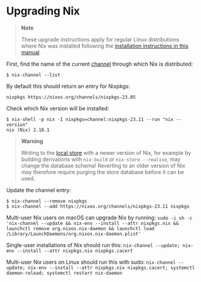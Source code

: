 # Upgrading Nix

> **Note**
>
> These upgrade instructions apply for regular Linux distributions where Nix was installed following the [installation instructions in this manual](./index.md).

First, find the name of the current [channel](@docroot@/command-ref/nix-channel.md) through which Nix is distributed:

```console
$ nix-channel --list
```

By default this should return an entry for Nixpkgs:

```console
nixpkgs https://nixos.org/channels/nixpkgs-23.05
```

Check which Nix version will be installed:

```console
$ nix-shell -p nix -I nixpkgs=channel:nixpkgs-23.11 --run "nix --version"
nix (Nix) 2.18.1
```

> **Warning**
>
> Writing to the [local store](@docroot@/store/types/local-store.md) with a newer version of Nix, for example by building derivations with `nix-build` or `nix-store --realise`, may change the database schema!
> Reverting to an older version of Nix may therefore require purging the store database before it can be used.

Update the channel entry:

```console
$ nix-channel --remove nixpkgs
$ nix-channel --add https://nixos.org/channels/nixpkgs-23.11 nixpkgs
```

Multi-user Nix users on macOS can upgrade Nix by running: `sudo -i sh -c
'nix-channel --update &&
nix-env --install --attr nixpkgs.nix &&
launchctl remove org.nixos.nix-daemon &&
launchctl load /Library/LaunchDaemons/org.nixos.nix-daemon.plist'`

Single-user installations of Nix should run this: `nix-channel --update;
nix-env --install --attr nixpkgs.nix nixpkgs.cacert`

Multi-user Nix users on Linux should run this with sudo: `nix-channel
--update; nix-env --install --attr nixpkgs.nix nixpkgs.cacert; systemctl
daemon-reload; systemctl restart nix-daemon`
